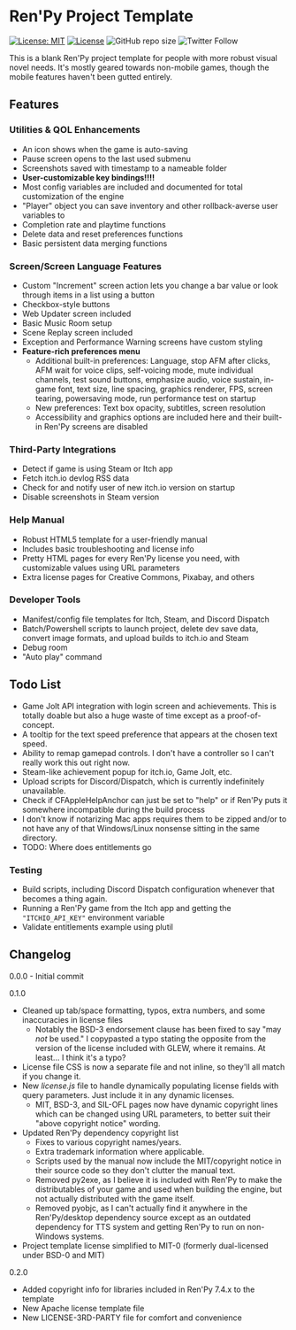 # Ren'Py Project Template
[![License: MIT](https://img.shields.io/badge/License-MIT-yellow.svg?style=flat-square)](https://opensource.org/licenses/MIT) [![License](https://img.shields.io/badge/License-BSD%200--Clause-orange.svg?style=flat-square)](https://opensource.org/licenses/0BSD) ![GitHub repo size](https://img.shields.io/github/repo-size/plasterbrain/RenpyTemplate?style=flat-square) ![Twitter Follow](https://img.shields.io/twitter/follow/plasterbrain?style=flat-square&logo=twitter)

This is a blank Ren'Py project template for people with more robust visual novel needs. It's mostly geared towards non-mobile games, though the mobile features haven't been gutted entirely.

## Features
### Utilities & QOL Enhancements
- An icon shows when the game is auto-saving
- Pause screen opens to the last used submenu
- Screenshots saved with timestamp to a nameable folder
- **User-customizable key bindings!!!!**
- Most config variables are included and documented for total customization of the engine
- "Player" object you can save inventory and other rollback-averse user variables to
- Completion rate and playtime functions
- Delete data and reset preferences functions
- Basic persistent data merging functions

### Screen/Screen Language Features
- Custom "Increment" screen action lets you change a bar value or look through items in a list using a button
- Checkbox-style buttons
- Web Updater screen included
- Basic Music Room setup
- Scene Replay screen included
- Exception and Performance Warning screens have custom styling
- **Feature-rich preferences menu**
  - Additional built-in preferences: Language, stop AFM after clicks, AFM wait for voice clips, self-voicing mode, mute individual channels, test sound buttons, emphasize audio, voice sustain, in-game font, text size, line spacing, graphics renderer, FPS, screen tearing, powersaving mode, run performance test on startup
  - New preferences: Text box opacity, subtitles, screen resolution
  - Accessibility and graphics options are included here and their built-in Ren'Py screens are disabled

### Third-Party Integrations
- Detect if game is using Steam or Itch app
- Fetch itch.io devlog RSS data
- Check for and notify user of new itch.io version on startup
- Disable screenshots in Steam version

### Help Manual
- Robust HTML5 template for a user-friendly manual
- Includes basic troubleshooting and license info
- Pretty HTML pages for every Ren'Py license you need, with customizable values using URL parameters
- Extra license pages for Creative Commons, Pixabay, and others

### Developer Tools
- Manifest/config file templates for Itch, Steam, and Discord Dispatch
- Batch/Powershell scripts to launch project, delete dev save data, convert image formats, and upload builds to itch.io and Steam
- Debug room
- "Auto play" command

## Todo List
- Game Jolt API integration with login screen and achievements. This is totally doable but also a huge waste of time except as a proof-of-concept.
- A tooltip for the text speed preference that appears at the chosen text speed.
- Ability to remap gamepad controls. I don't have a controller so I can't really work this out right now.
- Steam-like achievement popup for itch.io, Game Jolt, etc.
- Upload scripts for Discord/Dispatch, which is currently indefinitely unavailable.
- Check if CFAppleHelpAnchor can just be set to "help" or if Ren'Py puts it somewhere incompatible during the build process
- I don't know if notarizing Mac apps requires them to be zipped and/or to not have any of that Windows/Linux nonsense sitting in the same directory.
- TODO: Where does entitlements go

### Testing
- Build scripts, including Discord Dispatch configuration whenever that becomes a thing again.
- Running a Ren'Py game from the Itch app and getting the `"ITCHIO_API_KEY"` environment variable
- Validate entitlements example using plutil

## Changelog
0.0.0 - Initial commit

0.1.0
- Cleaned up tab/space formatting, typos, extra numbers, and some inaccuracies in license files
  - Notably the BSD-3 endorsement clause has been fixed to say "may *not* be used." I copypasted a typo stating the opposite from the version of the license included with GLEW, where it remains. At least... I think it's a typo?
- License file CSS is now a separate file and not inline, so they'll all match if you change it.
- New *license.js* file to handle dynamically populating license fields with query parameters. Just include it in any dynamic licenses.
  - MIT, BSD-3, and SIL-OFL pages now have dynamic copyright lines which can be changed using URL parameters, to better suit their "above copyright notice" wording.
- Updated Ren'Py dependency copyright list
  - Fixes to various copyright names/years.
  - Extra trademark information where applicable.
  - Scripts used by the manual now include the MIT/copyright notice in their source code so they don't clutter the manual text.
  - Removed py2exe, as I believe it is included with Ren'Py to make the distributables of your game and used when building the engine, but not actually distributed with the game itself.
  - Removed pyobjc, as I can't actually find it anywhere in the Ren'Py/desktop dependency source except as an outdated dependency for TTS system and getting Ren'Py to run on non-Windows systems.
- Project template license simplified to MIT-0 (formerly dual-licensed under BSD-0 and MIT)

0.2.0
- Added copyright info for libraries included in Ren'Py 7.4.x to the template
- New Apache license template file
- New LICENSE-3RD-PARTY file for comfort and convenience